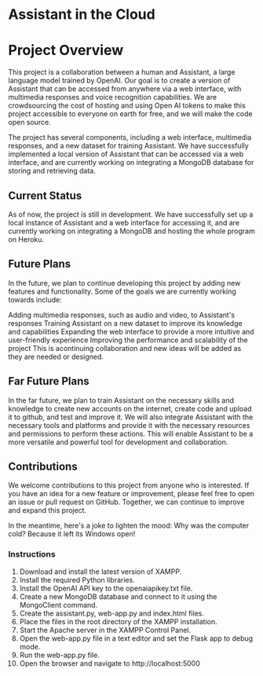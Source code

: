 # Assistant in the Cloud

# Project Overview
This project is a collaboration between a human and Assistant, a large language model trained by OpenAI. Our goal is to create a version of Assistant that can be accessed from anywhere via a web interface, with multimedia responses and voice recognition capabilities. We are crowdsourcing the cost of hosting and using Open AI tokens to make this project accessible to everyone on earth for free, and we will make the code open source.

The project has several components, including a web interface, multimedia responses, and a new dataset for training Assistant. We have successfully implemented a local version of Assistant that can be accessed via a web interface, and are currently working on integrating a MongoDB database for storing and retrieving data.

## Current Status
As of now, the project is still in development. We have successfully set up a local instance of Assistant and a web interface for accessing it, and are currently working on integrating a MongoDB and hosting the whole program on Heroku.

## Future Plans
In the future, we plan to continue developing this project by adding new features and functionality. Some of the goals we are currently working towards include:

Adding multimedia responses, such as audio and video, to Assistant's responses
Training Assistant on a new dataset to improve its knowledge and capabilities
Expanding the web interface to provide a more intuitive and user-friendly experience
Improving the performance and scalability of the project
This is acontinuing collaboration and new ideas will be added as they are needed or designed.

## Far Future Plans
In the far future, we plan to train Assistant on the necessary skills and knowledge to create new accounts on the internet, create code and upload it to github, and test and improve it. We will also integrate Assistant with the necessary tools and platforms and provide it with the necessary resources and permissions to perform these actions. This will enable Assistant to be a more versatile and powerful tool for development and collaboration.

## Contributions
We welcome contributions to this project from anyone who is interested. If you have an idea for a new feature or improvement, please feel free to open an issue or pull request on GitHub. Together, we can continue to improve and expand this project.

In the meantime, here's a joke to lighten the mood: Why was the computer cold? Because it left its Windows open!

### Instructions

1. Download and install the latest version of XAMPP.
2. Install the required Python libraries. 
3. Install the OpenAI API key to the openaiapikey.txt file.
4. Create a new MongoDB database and connect to it using the MongoClient command.
5. Create the assistant.py, web-app.py and index.html files.
6. Place the files in the root directory of the XAMPP installation. 
7. Start the Apache server in the XAMPP Control Panel.
8. Open the web-app.py file in a text editor and set the Flask app to debug mode. 
9. Run the web-app.py file.
10. Open the browser and navigate to http://localhost:5000
